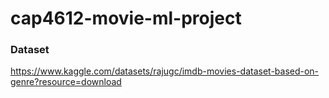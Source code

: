 # cap4612-movie-ml-project

### Dataset

https://www.kaggle.com/datasets/rajugc/imdb-movies-dataset-based-on-genre?resource=download
